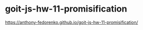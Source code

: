 # goit-js-hw-11-promisification

https://anthony-fedorenko.github.io/goit-js-hw-11-promisification/
